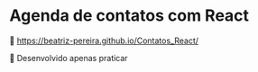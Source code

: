# Agenda de contatos com React

📰 https://beatriz-pereira.github.io/Contatos_React/

📌 Desenvolvido apenas praticar
